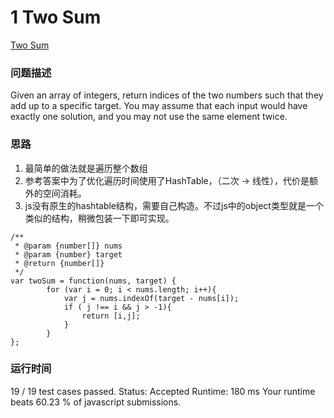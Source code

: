 # 1 Two Sum
[Two Sum](https://leetcode.com/problems/two-sum/description/)
### 问题描述
Given an array of integers, return indices of the two numbers such that they add up to a specific target.
You may assume that each input would have exactly one solution, and you may not use the same element twice.
### 思路
1. 最简单的做法就是遍历整个数组
2. 参考答案中为了优化遍历时间使用了HashTable，（二次 → 线性），代价是额外的空间消耗。
3. js没有原生的hashtable结构，需要自己构造。不过js中的object类型就是一个类似的结构，稍微包装一下即可实现。

```
/**
 * @param {number[]} nums
 * @param {number} target
 * @return {number[]}
 */
var twoSum = function(nums, target) {
        for (var i = 0; i < nums.length; i++){
            var j = nums.indexOf(target - nums[i]);
            if ( j !== i && j > -1){
                return [i,j];
            }
        }
};
```
### 运行时间
19 / 19 test cases passed.
Status: Accepted
Runtime: 180 ms
Your runtime beats 60.23 % of javascript submissions.
